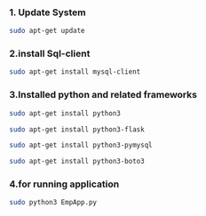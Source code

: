 ### 1. Update System 

```bash
sudo apt-get update
```
### 2.install Sql-client
```bash
sudo apt-get install mysql-client 
```

### 3.Installed python and related frameworks
```bash
sudo apt-get install python3
```
```bash
sudo apt-get install python3-flask
```
```bash
sudo apt-get install python3-pymysql
```
```bash
sudo apt-get install python3-boto3
```

### 4.for running application
```bash
sudo python3 EmpApp.py
```
